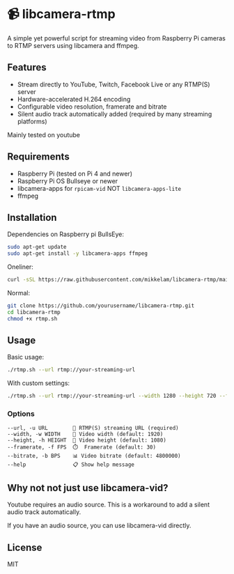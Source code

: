 # 📹 libcamera-rtmp

A simple yet powerful script for streaming video from Raspberry Pi cameras to RTMP servers using libcamera and ffmpeg.

## Features

- Stream directly to YouTube, Twitch, Facebook Live or any RTMP(S) server
- Hardware-accelerated H.264 encoding
- Configurable video resolution, framerate and bitrate
- Silent audio track automatically added (required by many streaming platforms)

Mainly tested on youtube

## Requirements

- Raspberry Pi (tested on Pi 4 and newer)
- Raspberry Pi OS Bullseye or newer
- libcamera-apps for `rpicam-vid` NOT `libcamera-apps-lite`
- ffmpeg

## Installation

Dependencies on Raspberry pi BullsEye:
```bash
sudo apt-get update
sudo apt-get install -y libcamera-apps ffmpeg
```

Oneliner:
```bash
curl -sSL https://raw.githubusercontent.com/mikkelam/libcamera-rtmp/main/libcamera-rtmp.sh -o libcamera-rtmp.sh && chmod +x libcamera-rtmp.sh && ./libcamera-rtmp.sh --help
```

Normal:
```bash
git clone https://github.com/yourusername/libcamera-rtmp.git
cd libcamera-rtmp
chmod +x rtmp.sh
```

## Usage

Basic usage:

```bash
./rtmp.sh --url rtmp://your-streaming-url
```

With custom settings:

```bash
./rtmp.sh --url rtmp://your-streaming-url --width 1280 --height 720 --framerate 30 --bitrate 3000000
```

### Options

```
--url, -u URL        🔗 RTMP(S) streaming URL (required)
--width, -w WIDTH    📐 Video width (default: 1920)
--height, -h HEIGHT  📏 Video height (default: 1080)
--framerate, -f FPS  ⏱️  Framerate (default: 30)
--bitrate, -b BPS    📊 Video bitrate (default: 4800000)
--help               📋 Show help message
```

## Why not not just use libcamera-vid?
Youtube requires an audio source. This is a workaround to add a silent audio track automatically.

If you have an audio source, you can use libcamera-vid directly.

## License

MIT
